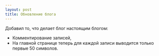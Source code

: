 ```yaml
---
layout: post
title: Обновление блога
---
```


Добавил то, что делает блог настоящим блогом:
- Комментирование записей,
- На главной странице теперь для каждой записи выводится только первые 50 символов.